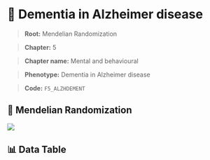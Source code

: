 # 🧪 Dementia in Alzheimer disease

> **Root:** Mendelian Randomization

> **Chapter:** 5  

> **Chapter name:** Mental and behavioural

> **Phenotype:** Dementia in Alzheimer disease  

> **Code:** `F5_ALZHDEMENT`

## 🧬 Mendelian Randomization  

<img src="/MR/Figures/Forward/F5_ALZHDEMENT.png"/>

## 📊 Data Table

<CsvTableMRF src="/MR/Data/Forward/F5_ALZHDEMENT.csv"/>
